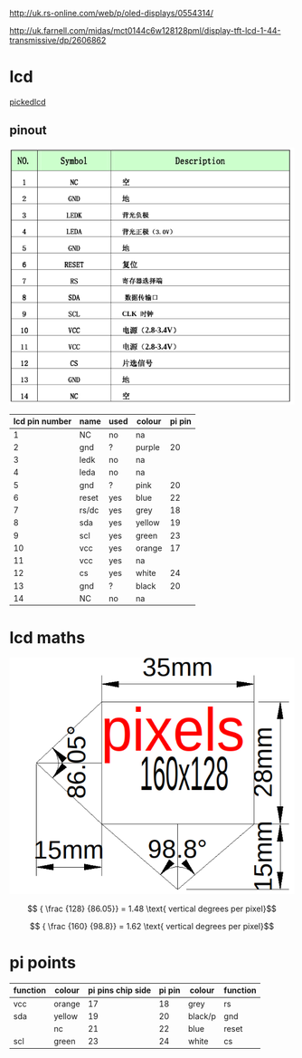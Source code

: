 <http://uk.rs-online.com/web/p/oled-displays/0554314/>

<http://uk.farnell.com/midas/mct0144c6w128128pml/display-tft-lcd-1-44-transmissive/dp/2606862>

# lcd

[pickedlcd](https://www.adafruit.com/product/618)

## pinout

![image](lcd_pinout.png)

| lcd pin number | name  | used | colour | pi pin |
| -------------- | ----- | ---- | ------ | ------ |
| 1              | NC    | no   | na     |        |
| 2              | gnd   | ?    | purple | 20     |
| 3              | ledk  | no   | na     |        |
| 4              | leda  | no   | na     |        |
| 5              | gnd   | ?    | pink   | 20     |
| 6              | reset | yes  | blue   | 22     |
| 7              | rs/dc | yes  | grey   | 18     |
| 8              | sda   | yes  | yellow | 19     |
| 9              | scl   | yes  | green  | 23     |
| 10             | vcc   | yes  | orange | 17     |
| 11             | vcc   | yes  | na     |        |
| 12             | cs    | yes  | white  | 24     |
| 13             | gnd   | ?    | black  | 20     |
| 14             | NC    | no   | na     |        |

# lcd maths

![image](lcdfovcalc.png)

$$ { \frac {128} {86.05}} = 1.48 \text{ vertical degrees per pixel}$$

$$ { \frac {160} {98.8}} = 1.62 \text{ vertical degrees per pixel}$$

# pi points

| function | colour | pi pins chip side | pi pin | colour  | function |
| -------- | ------ | ----------------- | ------ | ------- | -------- |
| vcc      | orange | 17                | 18     | grey    | rs       |
| sda      | yellow | 19                | 20     | black/p | gnd      |
|          | nc     | 21                | 22     | blue    | reset    |
| scl      | green  | 23                | 24     | white   | cs       |
